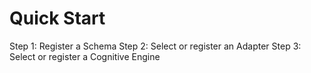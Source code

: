 # Quick Start

Step 1: Register a Schema
Step 2: Select or register an Adapter
Step 3: Select or register a Cognitive Engine
